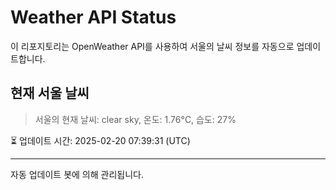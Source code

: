 
# Weather API Status

이 리포지토리는 OpenWeather API를 사용하여 서울의 날씨 정보를 자동으로 업데이트합니다.

## 현재 서울 날씨
> 서울의 현재 날씨: clear sky, 온도: 1.76°C, 습도: 27%

⏳ 업데이트 시간: 2025-02-20 07:39:31 (UTC)

---
자동 업데이트 봇에 의해 관리됩니다.

